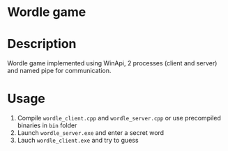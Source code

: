 # Wordle game

# Description

Wordle game implemented using WinApi, 2 processes (client and server) and named pipe for communication.

# Usage

1. Compile `wordle_client.cpp` and `wordle_server.cpp` or use precompiled binaries in `bin` folder
2. Launch `wordle_server.exe` and enter a secret word
3. Lauch `wordle_client.exe` and try to guess
